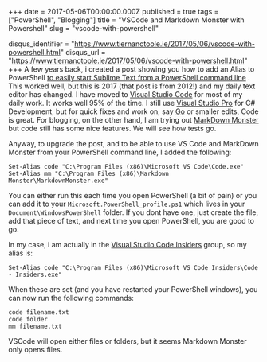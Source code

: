 +++
date = 2017-05-06T00:00:00.000Z
published = true
tags = ["PowerShell", "Blogging"]
title = "VSCode and Markdown Monster with Powershell"
slug = "vscode-with-powershell"

disqus_identifier = "https://www.tiernanotoole.ie/2017/05/06/vscode-with-powershell.html"
disqus_url = "https://www.tiernanotoole.ie/2017/05/06/vscode-with-powershell.html"
+++
 A few years back, i created a post showing you how to add an Alias to PowerShell [to easily start Sublime Text from a PowerShell command line][1] . This worked well, but this is 2017 (that post is from 2012!) and my daily text editor has changed. I have moved to [Visual Studio Code][2] for most of my daily work. It works well 95% of the time. I still use [Visual Studio Pro][5] for C# Development, but for quick fixes and work on, say [Go][6] or smaller edits, Code is great. For blogging, on the other hand, I am trying out [MarkDown Monster][3] but code still has some nice features. We will see how tests go.

Anyway, to upgrade the post, and to be able to use VS Code and MarkDown Monster from your PowerShell command line, I added the following:

    Set-Alias code "C:\Program Files (x86)\Microsoft VS Code\Code.exe"
    Set-Alias mm "C:\Program Files (x86)\Markdown Monster\MarkdownMonster.exe"

You can either run this each time you open PowerShell (a bit of pain) or you can add it to your `Microsoft.PowerShell_profile.ps1` which lives in your `Document\WindowsPowerShell` folder. If you dont have one, just create the file, add that piece of text, and next time you open PowerShell, you are good to go.

In my case, i am actually in the [Visual Studio Code Insiders][4] group, so my alias is:

    Set-Alias code "C:\Program Files (x86)\Microsoft VS Code Insiders\Code - Insiders.exe"

When these are set (and you have restarted your PowerShell windows), you can now run the following commands:

    code filename.txt
    code folder
    mm filename.txt

VSCode will open either files or folders, but it seems Markdown Monster only opens files.

[1]:https://www.tiernanotoole.ie/2012/08/31/SublimeText-With-Powershell.html
[2]:https://code.visualstudio.com/
[3]:https://markdownmonster.west-wind.com/
[4]:https://code.visualstudio.com/insiders
[5]:https://www.visualstudio.com/vs/
[6]:https://golang.org/